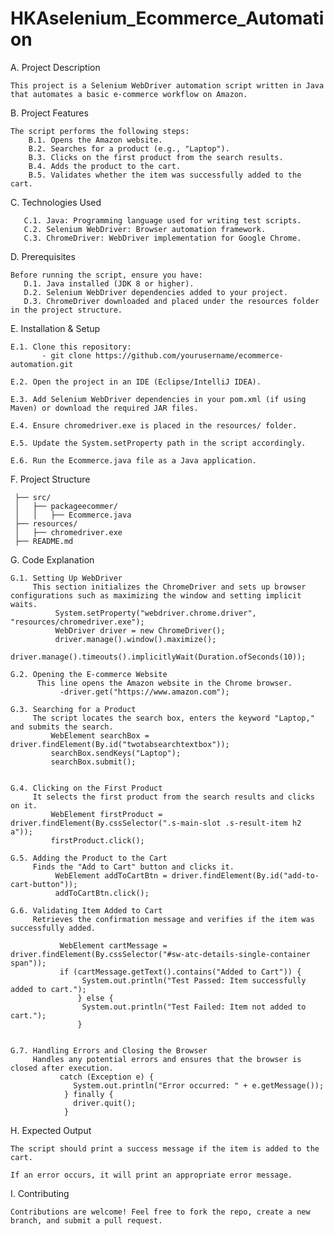 # HKAselenium_Ecommerce_Automation

A. Project Description

    This project is a Selenium WebDriver automation script written in Java that automates a basic e-commerce workflow on Amazon. 

B. Project Features

    The script performs the following steps:
        B.1. Opens the Amazon website.
        B.2. Searches for a product (e.g., "Laptop").
        B.3. Clicks on the first product from the search results.
        B.4. Adds the product to the cart.
        B.5. Validates whether the item was successfully added to the cart.

C. Technologies Used

       C.1. Java: Programming language used for writing test scripts.
       C.2. Selenium WebDriver: Browser automation framework.
       C.3. ChromeDriver: WebDriver implementation for Google Chrome.

D. Prerequisites

    Before running the script, ensure you have:
       D.1. Java installed (JDK 8 or higher).
       D.2. Selenium WebDriver dependencies added to your project.
       D.3. ChromeDriver downloaded and placed under the resources folder in the project structure.

E. Installation & Setup

    E.1. Clone this repository:
           - git clone https://github.com/yourusername/ecommerce-automation.git

    E.2. Open the project in an IDE (Eclipse/IntelliJ IDEA).

    E.3. Add Selenium WebDriver dependencies in your pom.xml (if using Maven) or download the required JAR files.

    E.4. Ensure chromedriver.exe is placed in the resources/ folder.

    E.5. Update the System.setProperty path in the script accordingly.

    E.6. Run the Ecommerce.java file as a Java application.

F. Project Structure

     ├── src/
     │   ├── packageecommer/
     │   │   ├── Ecommerce.java
     ├── resources/
     │   ├── chromedriver.exe
     ├── README.md

G. Code Explanation

    G.1. Setting Up WebDriver
         This section initializes the ChromeDriver and sets up browser configurations such as maximizing the window and setting implicit waits.
              System.setProperty("webdriver.chrome.driver", "resources/chromedriver.exe");
              WebDriver driver = new ChromeDriver();
              driver.manage().window().maximize();
              driver.manage().timeouts().implicitlyWait(Duration.ofSeconds(10));

    G.2. Opening the E-commerce Website
          This line opens the Amazon website in the Chrome browser.
               -driver.get("https://www.amazon.com");

    G.3. Searching for a Product
         The script locates the search box, enters the keyword "Laptop," and submits the search.
             WebElement searchBox = driver.findElement(By.id("twotabsearchtextbox"));
             searchBox.sendKeys("Laptop");
             searchBox.submit();


    G.4. Clicking on the First Product
         It selects the first product from the search results and clicks on it.
             WebElement firstProduct = driver.findElement(By.cssSelector(".s-main-slot .s-result-item h2 a"));
             firstProduct.click();

    G.5. Adding the Product to the Cart
         Finds the "Add to Cart" button and clicks it.
              WebElement addToCartBtn = driver.findElement(By.id("add-to-cart-button"));
              addToCartBtn.click();

    G.6. Validating Item Added to Cart
         Retrieves the confirmation message and verifies if the item was successfully added.

               WebElement cartMessage = driver.findElement(By.cssSelector("#sw-atc-details-single-container span"));
               if (cartMessage.getText().contains("Added to Cart")) {
                    System.out.println("Test Passed: Item successfully added to cart.");
                   } else {
                    System.out.println("Test Failed: Item not added to cart.");
                   }


    G.7. Handling Errors and Closing the Browser
         Handles any potential errors and ensures that the browser is closed after execution.
               catch (Exception e) {
                  System.out.println("Error occurred: " + e.getMessage());
                } finally {
                  driver.quit();
                }


H. Expected Output

    The script should print a success message if the item is added to the cart.

    If an error occurs, it will print an appropriate error message.

I. Contributing

    Contributions are welcome! Feel free to fork the repo, create a new branch, and submit a pull request.
    
